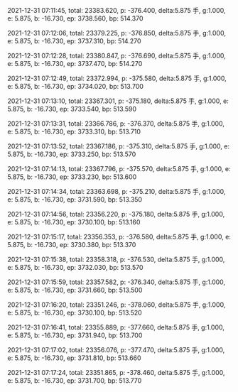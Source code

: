 2021-12-31 07:11:45, total: 23383.620, p: -376.400, delta:5.875 手, g:1.000, e: 5.875, b: -16.730, ep: 3738.560, bp: 514.370

2021-12-31 07:12:06, total: 23379.225, p: -376.850, delta:5.875 手, g:1.000, e: 5.875, b: -16.730, ep: 3737.310, bp: 514.270

2021-12-31 07:12:28, total: 23380.847, p: -376.690, delta:5.875 手, g:1.000, e: 5.875, b: -16.730, ep: 3737.470, bp: 514.270

2021-12-31 07:12:49, total: 23372.994, p: -375.580, delta:5.875 手, g:1.000, e: 5.875, b: -16.730, ep: 3734.020, bp: 513.700

2021-12-31 07:13:10, total: 23367.301, p: -375.180, delta:5.875 手, g:1.000, e: 5.875, b: -16.730, ep: 3733.540, bp: 513.590

2021-12-31 07:13:31, total: 23366.786, p: -376.370, delta:5.875 手, g:1.000, e: 5.875, b: -16.730, ep: 3733.310, bp: 513.710

2021-12-31 07:13:52, total: 23367.186, p: -375.310, delta:5.875 手, g:1.000, e: 5.875, b: -16.730, ep: 3733.250, bp: 513.570

2021-12-31 07:14:13, total: 23367.796, p: -375.570, delta:5.875 手, g:1.000, e: 5.875, b: -16.730, ep: 3733.230, bp: 513.600

2021-12-31 07:14:34, total: 23363.698, p: -375.210, delta:5.875 手, g:1.000, e: 5.875, b: -16.730, ep: 3731.590, bp: 513.350

2021-12-31 07:14:56, total: 23356.220, p: -375.180, delta:5.875 手, g:1.000, e: 5.875, b: -16.730, ep: 3730.100, bp: 513.160

2021-12-31 07:15:17, total: 23356.353, p: -376.580, delta:5.875 手, g:1.000, e: 5.875, b: -16.730, ep: 3730.380, bp: 513.370

2021-12-31 07:15:38, total: 23358.318, p: -376.530, delta:5.875 手, g:1.000, e: 5.875, b: -16.730, ep: 3732.030, bp: 513.570

2021-12-31 07:15:59, total: 23357.582, p: -376.340, delta:5.875 手, g:1.000, e: 5.875, b: -16.730, ep: 3731.660, bp: 513.500

2021-12-31 07:16:20, total: 23351.246, p: -378.060, delta:5.875 手, g:1.000, e: 5.875, b: -16.730, ep: 3730.100, bp: 513.520

2021-12-31 07:16:41, total: 23355.889, p: -377.660, delta:5.875 手, g:1.000, e: 5.875, b: -16.730, ep: 3731.940, bp: 513.700

2021-12-31 07:17:02, total: 23356.076, p: -377.470, delta:5.875 手, g:1.000, e: 5.875, b: -16.730, ep: 3731.810, bp: 513.660

2021-12-31 07:17:24, total: 23351.865, p: -378.460, delta:5.875 手, g:1.000, e: 5.875, b: -16.730, ep: 3731.700, bp: 513.770